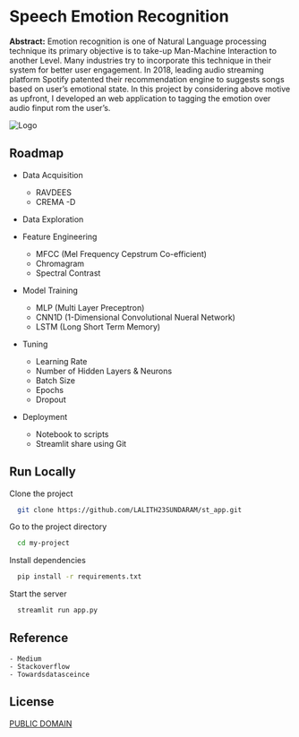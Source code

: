 
# Speech Emotion Recognition 

**Abstract:**
Emotion recognition is one of Natural Language processing technique its primary objective is 
to take-up Man-Machine Interaction to another Level. Many industries try to incorporate this 
technique in their system for better user engagement. In 2018, leading audio streaming 
platform Spotify patented their recommendation engine to suggests songs based on user’s 
emotional state. In this project by considering above motive as upfront, I developed an web application 
to tagging the emotion over audio finput rom the user’s.




![Logo](https://static.c.realme.com/IN/thread/1207342925214646272.gif )

    
## Roadmap

- Data Acquisition
    
    - RAVDEES
    - CREMA -D

- Data Exploration

- Feature Engineering
    - MFCC (Mel Frequency Cepstrum Co-efficient)
    - Chromagram
    - Spectral Contrast
- Model Training
    - MLP (Multi Layer Preceptron)
    - CNN1D (1-Dimensional Convolutional Nueral Network)
    - LSTM (Long Short Term Memory)
- Tuning
    - Learning Rate
    - Number of Hidden Layers & Neurons
    - Batch Size
    - Epochs
    - Dropout
- Deployment
    - Notebook to scripts
    - Streamlit share using Git

## Run Locally

Clone the project

```bash
  git clone https://github.com/LALITH23SUNDARAM/st_app.git
```

Go to the project directory

```bash
  cd my-project
```

Install dependencies

```bash
  pip install -r requirements.txt 
```

Start the server

```bash
  streamlit run app.py
```  

## Reference
    - Medium
    - Stackoverflow
    - Towardsdatasceince
## License

[PUBLIC DOMAIN]()

  

